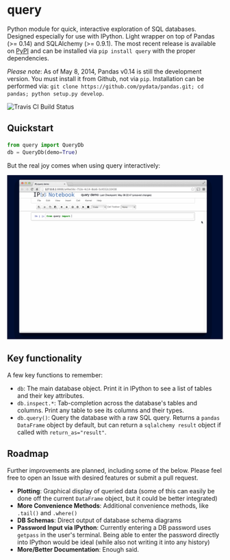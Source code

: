 # query
Python module for quick, interactive exploration of SQL databases. Designed especially for use with IPython. Light wrapper on top of Pandas (>= 0.14) and SQLAlchemy (>= 0.9.1). The most recent release is available on [PyPI](https://pypi.python.org/pypi/query) and can be installed via `pip install query` with the proper dependencies.

*Please note*: As of May 8, 2014, Pandas v0.14 is still the development version. You must install it from Github, not via `pip`. Installation can be performed via:
`git clone https://github.com/pydata/pandas.git; cd pandas; python setup.py develop`.

![Travis CI Build Status](https://travis-ci.org/boydgreenfield/query.svg?branch=master)


## Quickstart
```python
from query import QueryDb
db = QueryDb(demo=True)
```

But the real joy comes when using query interactively:

![Interactive query use demo #1 ](docs/images/interactive_demo.gif?raw=True)

## Key functionality
A few key functions to remember:

* `db`: The main database object. Print it in IPython to see a list of tables and their key attributes.
* `db.inspect.*`: Tab-completion across the database's tables and columns. Print any table to see its columns and their types.
* `db.query()`: Query the database with a raw SQL query. Returns a `pandas DataFrame` object by default, but can return a `sqlalchemy result` object if called with `return_as="result"`.


## Roadmap
Further improvements are planned, including some of the below. Please feel free to open an Issue with desired features or submit a pull request.

* **Plotting**: Graphical display of queried data (some of this can easily be done off the current `DataFrame` object, but it could be better integrated)
* **More Convenience Methods**: Additional convenience methods, like ``.tail()`` and ``.where()``
* **DB Schemas**: Direct output of database schema diagrams
* **Password Input via IPython**: Currently entering a DB password uses `getpass` in the user's terminal. Being able to enter the password directly into IPython would be ideal (while also not writing it into any history)
* **More/Better Documentation**: Enough said.
